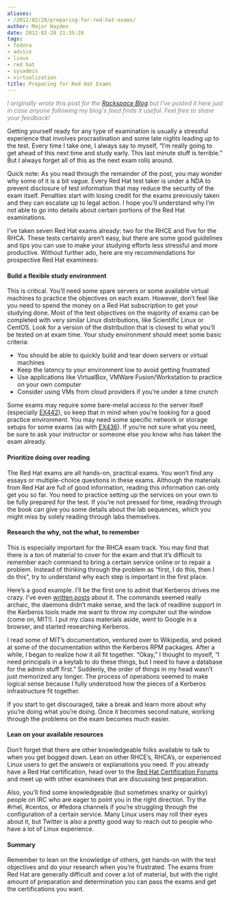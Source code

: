 ```yaml
---
aliases:
- /2012/02/28/preparing-for-red-hat-exams/
author: Major Hayden
date: 2012-02-28 21:35:28
tags:
- fedora
- advice
- linux
- red hat
- sysadmin
- virtualization
title: Preparing for Red Hat Exams
---
```


<em style="color: grey;">I originally wrote this post for the <a href="http://www.rackspace.com/blog/preparing-for-red-hat-exams/">Rackspace Blog</a> but I've posted it here just in case anyone following my blog's feed finds it useful. Feel free to share your feedback!</em>

Getting yourself ready for any type of examination is usually a stressful experience that involves procrastination and some late nights leading up to the test. Every time I take one, I always say to myself, “I’m really going to get ahead of this next time and study early. This last minute stuff is terrible.” But I always forget all of this as the next exam rolls around.

Quick note: As you read through the remainder of the post, you may wonder why some of it is a bit vague. Every Red Hat test taker is under a NDA to prevent disclosure of test information that may reduce the security of the exam itself. Penalties start with losing credit for the exams previously taken and they can escalate up to legal action. I hope you’ll understand why I’m not able to go into details about certain portions of the Red Hat examinations.

I’ve taken seven Red Hat exams already: two for the RHCE and five for the RHCA. These tests certainly aren’t easy, but there are some good guidelines and tips you can use to make your studying efforts less stressful and more productive. Without further ado, here are my recommendations for prospective Red Hat examinees:

#### Build a flexible study environment

This is critical. You’ll need some spare servers or some available virtual machines to practice the objectives on each exam. However, don’t feel like you need to spend the money on a Red Hat subscription to get your studying done. Most of the test objectives on the majority of exams can be completed with very similar Linux distributions, like Scientific Linux or CentOS. Look for a version of the distribution that is closest to what you’ll be tested on at exam time. Your study environment should meet some basic criteria:

  * You should be able to quickly build and tear down servers or virtual machines
  * Keep the latency to your environment low to avoid getting frustrated
  * Use applications like VirtualBox, VMWare Fusion/Workstation to practice on your own computer
  * Consider using VMs from cloud providers if you’re under a time crunch

Some exams may require some bare-metal access to the server itself (especially [EX442][1]), so keep that in mind when you’re looking for a good practice environment. You may need some specific network or storage setups for some exams (as with [EX436][2]). If you’re not sure what you need, be sure to ask your instructor or someone else you know who has taken the exam already.

#### Prioritize doing over reading

The Red Hat exams are all hands-on, practical exams. You won’t find any essays or multiple-choice questions in these exams. Although the materials from Red Hat are full of good information, reading this information can only get you so far. You need to practice setting up the services on your own to be fully prepared for the test. If you’re not pressed for time, reading through the book can give you some details about the lab sequences, which you might miss by solely reading through labs themselves.

#### Research the why, not the what, to remember

This is especially important for the RHCA exam track. You may find that there is a ton of material to cover for the exam and that it’s difficult to remember each command to bring a certain service online or to repair a problem. Instead of thinking through the problem as “first, I do this, then I do this”, try to understand why each step is important in the first place.

Here’s a good example. I’ll be the first one to admit that Kerberos drives me crazy. I’ve even [written posts][3] about it. The commands seemed really archaic, the daemons didn’t make sense, and the lack of readline support in the Kerberos tools made me want to throw my computer out the window (come on, MIT!). I put my class materials aside, went to Google in a browser, and started researching Kerberos.

I read some of MIT’s documentation, ventured over to Wikipedia, and poked at some of the documentation within the Kerberos RPM packages. After a while, I began to realize how it all fit together. “Okay,” I thought to myself, “I need principals in a keytab to do these things, but I need to have a database for the admin stuff first.” Suddenly, the order of things in my head wasn’t just memorized any longer. The process of operations seemed to make logical sense because I fully understood how the pieces of a Kerberos infrastructure fit together.

If you start to get discouraged, take a break and learn more about why you’re doing what you’re doing. Once it becomes second nature, working through the problems on the exam becomes much easier.

#### Lean on your available resources

Don’t forget that there are other knowledgeable folks available to talk to when you get bogged down. Lean on other RHCE’s, RHCA’s, or experienced Linux users to get the answers or explanations you need. If you already have a Red Hat certification, head over to the [Red Hat Certification Forums][4] and meet up with other examinees that are discussing test preparation.

Also, you’ll find some knowledgeable (but sometimes snarky or quirky) people on IRC who are eager to point you in the right direction. Try the #rhel, #centos, or #fedora channels if you’re struggling through the configuration of a certain service. Many Linux users may roll their eyes about it, but Twitter is also a pretty good way to reach out to people who have a lot of Linux experience.

#### Summary

Remember to lean on the knowledge of others, get hands-on with the test objectives and do your research when you’re frustrated. The exams from Red Hat are generally difficult and cover a lot of material, but with the right amount of preparation and determination you can pass the exams and get the certifications you want.

 [1]: https://www.redhat.com/courses/ex442_red_hat_enterprise_system_monitoring_and_performance_tuning_expertise_exam/
 [2]: https://www.redhat.com/courses/ex436_red_hat_enterprise_clustering_and_storage_management_expertise_exam/
 [3]: http://rackerhacker.com/2012/02/02/kerberos-for-haters/
 [4]: https://certforums.redhat.com/login.php